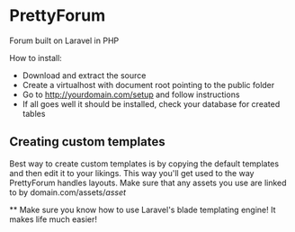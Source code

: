 PrettyForum
===========

Forum built on Laravel in PHP


How to install:
* Download and extract the source
* Create a virtualhost with document root pointing to the public folder
* Go to http://yourdomain.com/setup and follow instructions
* If all goes well it should be installed, check your database for created tables





Creating custom templates
-------------------------
Best way to create custom templates is by copying the default templates and then edit it to your likings.
This way you'll get used to the way PrettyForum handles layouts.
Make sure that any assets you use are linked to by domain.com/assets/*asset*

** Make sure you know how to use Laravel's blade templating engine! It makes life much easier!









